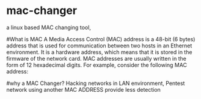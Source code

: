# mac-changer
a linux based MAC changing tool, 

#What is MAC
A Media Access Control (MAC) address is a 48-bit (6 bytes) address that is used for communication between two hosts in an Ethernet environment. It is a hardware address, which means that it is stored in the firmware of the network card. MAC addresses are usually written in the form of 12 hexadecimal digits. For example, consider the following MAC address:

#why a MAC Changer?
Hacking networks in LAN environment, Pentest network using another MAC ADDRESS provide less detection
